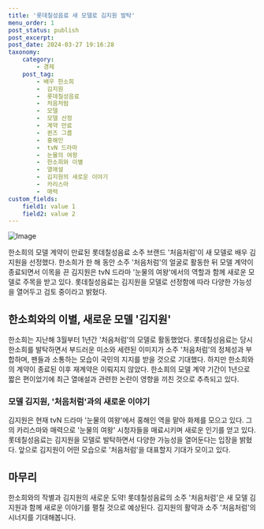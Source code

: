 ```yaml
---
title: '롯데칠성음료 새 모델로 김지원 발탁'
menu_order: 1
post_status: publish
post_excerpt: 
post_date: 2024-03-27 19:16:28
taxonomy:
    category:
        - 경제
    post_tag:
        - 배우 한소희
        -  김지원
        -  롯데칠성음료
        -  처음처럼
        -  모델
        -  모델 선정
        -  계약 만료
        -  퀸즈 그룹
        -  홍해인
        -  tvN 드라마
        -  눈물의 여왕
        -  한소희와 이별
        -  열애설
        -  김지원의 새로운 이야기
        -  카리스마
        -  매력
custom_fields:
    field1: value 1
    field2: value 2
---
```


![Image](https://imgnews.pstatic.net/image/025/2024/03/27/0003350129_001_20240327081403306.jpg?type=w647)

한소희의 모델 계약이 만료된 롯데칠성음료 소주 브랜드 '처음처럼'이 새 모델로 배우 김지원을 선정했다. 한소희가 한 해 동안 소주 '처음처럼'의 얼굴로 활동한 뒤 모델 계약이 종료되면서 이목을 끈 김지원은 tvN 드라마 '눈물의 여왕'에서의 역할과 함께 새로운 모델로 주목을 받고 있다. 롯데칠성음료는 김지원을 모델로 선정함에 따라 다양한 가능성을 열어두고 검토 중이라고 밝혔다.
## 한소희와의 이별, 새로운 모델 '김지원'
한소희는 지난해 3월부터 1년간 '처음처럼'의 모델로 활동했었다. 롯데칠성음료는 당시 한소희를 발탁하면서 부드러운 미소와 세련된 이미지가 소주 '처음처럼'의 정체성과 부합하며, 팬들과 소통하는 모습이 국민의 지지를 받을 것으로 기대했다. 하지만 한소희와의 계약이 종료된 이후 재계약은 이뤄지지 않았다. 한소희의 모델 계약 기간이 1년으로 짧은 편이었기에 최근 열애설과 관련한 논란이 영향을 끼친 것으로 추측되고 있다.
### 모델 김지원, '처음처럼'과의 새로운 이야기
김지원은 현재 tvN 드라마 '눈물의 여왕'에서 홍해인 역을 맡아 화제를 모으고 있다. 그의 카리스마와 매력으로 '눈물의 여왕' 시청자들을 매료시키며 새로운 인기를 얻고 있다. 롯데칠성음료는 김지원을 모델로 발탁하면서 다양한 가능성을 열어둔다는 입장을 밝혔다. 앞으로 김지원이 어떤 모습으로 '처음처럼'을 대표할지 기대가 모이고 있다.
## 마무리
한소희와의 작별과 김지원의 새로운 도약! 롯데칠성음료의 소주 '처음처럼'은 새 모델 김지원과 함께 새로운 이야기를 펼칠 것으로 예상된다. 김지원의 활약과 소주 '처음처럼'의 시너지를 기대해봅니다.
